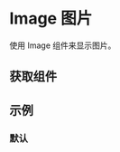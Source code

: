 # Image 图片

使用 Image 组件来显示图片。

## 获取组件

<!--{include:<import-guide>}-->

## 示例

### 默认

<!--{include:`basic.md`}-->
